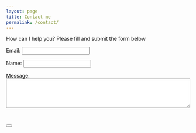 ```yaml
---
layout: page
title: Contact me
permalink: /contact/
---
```


How can I help you? Please fill and submit the form below

<form accept-charset="UTF-8" action="https://formkeep.com/f/51c69791334a" method="POST">

  <label for="email">Email: </label> 
   <input type="email" name="email" required/><br>
  
  <label for="name">Name: </label>
   <input type="text" name="name"/><br>
    
  <label for="message">Message: </label>
    <textarea name="message" rows="5" cols="60"></textarea><br>
  
  <input type="hidden" name="utf8" value="✓"/><br>
  
  <button type="submit" value="Submit"/>

</form>
